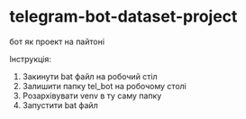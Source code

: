 # telegram-bot-dataset-project
бот як проект на пайтоні

Інструкція:
1. Закинути bat файл на робочий стіл
2. Залишити папку tel_bot на робочому столі
3. Розархівувати venv в ту саму папку
4. Запустити bat файл
